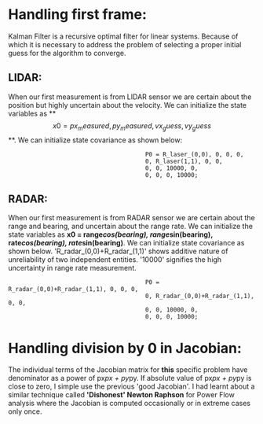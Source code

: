 # Handling first frame:
Kalman Filter is a recursive optimal filter for linear systems. Because of which it is necessary to address the problem of selecting a proper initial guess for the algorithm to converge.
## LIDAR:
When our first measurement is from LIDAR sensor we are certain about the position but highly uncertain about the velocity.
We can initialize the state variables as ** $$x0 = px_measured, py_measured, vx_guess, vy_guess$$ **.
We can initialize state covariance as shown below:
                             
                                           P0 = R_laser_(0,0), 0, 0, 0,
                                           0, R_laser(1,1), 0, 0,
                                           0, 0, 10000, 0,
                                           0, 0, 0, 10000;
## RADAR:
When our first measurement is from RADAR sensor we are certain about the range and bearing, and uncertain about the range rate. We can initialize the state variables as **x0 = range*cos(bearing), range*sin(bearing), rate*cos(bearing), rate*sin(bearing)**.
We can initialize state covariance as shown below. 'R_radar_(0,0)+R_radar_(1,1)' shows additive nature of unreliability of two independent entities. '10000' signifies the high uncertainty in range rate measurement.
                             
                                           P0 = R_radar_(0,0)+R_radar_(1,1), 0, 0, 0,
                                           0, R_radar_(0,0)+R_radar_(1,1), 0, 0,
                                           0, 0, 10000, 0,
                                           0, 0, 0, 10000;
# Handling division by 0 in Jacobian:
The individual terms of the Jacobian matrix for **this** specific problem have denominator as a power of px*px + py*py. If absolute value of px*px + py*py is close to zero, I simple use the previous 'good Jacobian'. I had learnt about a similar technique called **'Dishonest' Newton Raphson** for Power Flow analysis where the Jacobian is computed occasionally or in extreme cases only once.
